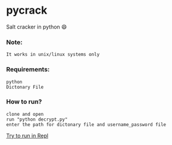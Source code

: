 # pycrack
Salt cracker in python  :smile:
### Note:
    It works in unix/linux systems only
### Requirements:
    python
    Dictonary File
### How to run?
    clone and open 
    run "python decrypt.py"
    enter the path for dictonary file and username_password file 
 
[Try to run in Repl](https://repl.it/repls/MammothFrivolousAdvance)
